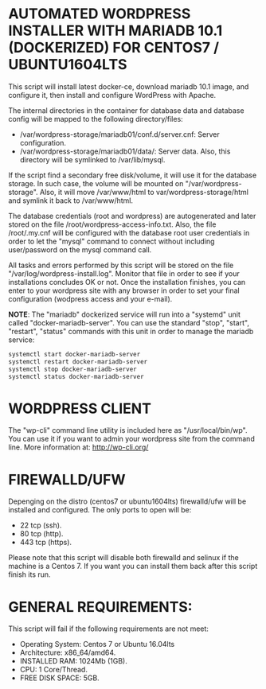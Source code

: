 # AUTOMATED WORDPRESS INSTALLER WITH  MARIADB 10.1 (DOCKERIZED) FOR CENTOS7 / UBUNTU1604LTS

This script will install latest docker-ce, download mariadb 10.1 image, and configure it, then install and configure WordPress with Apache.

The internal directories in the container for database data and database config will be mapped to the following directory/files:

- /var/wordpress-storage/mariadb01/conf.d/server.cnf: Server configuration.
- /var/wordpress-storage/mariadb01/data/: Server data. Also, this directory will be symlinked to /var/lib/mysql.

If the script find a secondary free disk/volume, it will use it for the database storage. In such case, the volume will be mounted on "/var/wordpress-storage". Also, it will move /var/www/html to var/wordpress-storage/html and symlink it back to /var/www/html.

The database credentials (root and wordpress) are autogenerated and later stored on the file /root/wordpress-access-info.txt. Also, the file /root/.my.cnf will be configured with the database root user credentials in order to let the "mysql" command to connect without including user/password on the mysql command call.

All tasks and errors performed by this script will be stored on the file "/var/log/wordpress-install.log". Monitor that file in order to see if your installations concludes OK or not. Once the installation finishes, you can enter to your wordpress site with any browser in order to set your final configuration (wodpress access and your e-mail).

**NOTE**: The "mariadb" dockerized service will run into a "systemd" unit called "docker-mariadb-server". You can use the standard "stop", "start", "restart", "status" commands with this unit in order to manage the mariadb service:

```bash
systemctl start docker-mariadb-server
systemctl restart docker-mariadb-server
systemctl stop docker-mariadb-server
systemctl status docker-mariadb-server
```

# WORDPRESS CLIENT

The "wp-cli" command line utility is included here as "/usr/local/bin/wp". You can use it if you want to admin your wordpress site from the command line. More information at: http://wp-cli.org/


# FIREWALLD/UFW

Depenging on the distro (centos7 or ubuntu1604lts) firewalld/ufw will be installed and configured. The only ports to open will be:

- 22 tcp (ssh).
- 80 tcp (http).
- 443 tcp (https).

Please note that this script will disable both firewalld and selinux if the machine is a Centos 7. If you want you can install them back after this script finish its run.

# GENERAL REQUIREMENTS:

This script will fail if the following requirements are not meet:

- Operating System: Centos 7 or Ubuntu 16.04lts
- Architecture: x86_64/amd64.
- INSTALLED RAM: 1024Mb (1GB).
- CPU: 1 Core/Thread.
- FREE DISK SPACE: 5GB.
